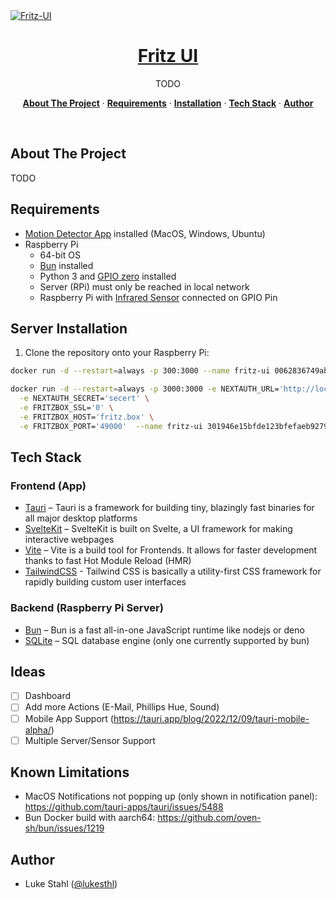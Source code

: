 <a href="https://github.com/lukesthl/fritz-ui">
  <img alt="Fritz-UI" src="">
  <h1 align="center">Fritz UI</h1>
</a>

<p align="center">
TODO
</p>
<p align="center">
  <a href="#about-the-project"><strong>About The Project</strong></a> ·
  <a href="#requirements"><strong>Requirements</strong></a> ·
  <a href="#installation"><strong>Installation</strong></a> ·
  <a href="#tech-stack"><strong>Tech Stack</strong></a> ·
  <a href="#author"><strong>Author</strong></a>
</p>
<br/>

## About The Project

TODO

## Requirements

- [Motion Detector App](https://github.com/lukesthl/motion-detector/releases) installed (MacOS, Windows, Ubuntu)
- Raspberry Pi
  - 64-bit OS
  - [Bun](https://github.com/oven-sh/bun#install) installed
  - Python 3 and [GPIO zero](https://gpiozero.readthedocs.io/en/stable/installing.html) installed
  - Server (RPi) must only be reached in local network
  - Raspberry Pi with [Infrared Sensor](https://projects.raspberrypi.org/en/projects/physical-computing/11) connected on GPIO Pin

## Server Installation

1. Clone the repository onto your Raspberry Pi:

```bash
docker run -d --restart=always -p 300:3000 --name fritz-ui 0062836749ab72225f3676edc518e569cb418867d59365a42d5cbc02b4f1fb9f

docker run -d --restart=always -p 3000:3000 -e NEXTAUTH_URL='http://localhost:3000' \
  -e NEXTAUTH_SECRET='secert' \
  -e FRITZBOX_SSL='0' \
  -e FRITZBOX_HOST='fritz.box' \
  -e FRITZBOX_PORT='49000'  --name fritz-ui 301946e15bfde123bfefaeb92794210f0e1c72144b014b0349752c8fec1adf4e
```

## Tech Stack

### Frontend (App)

- [Tauri](https://tauri.app/) – Tauri is a framework for building tiny, blazingly fast binaries for all major desktop platforms
- [SvelteKit](https://kit.svelte.dev/) – SvelteKit is built on Svelte, a UI framework for making interactive webpages
- [Vite](https://vitejs.dev/) – Vite is a build tool for Frontends. It allows for faster development thanks to fast Hot Module Reload (HMR)
- [TailwindCSS](https://tailwindcss.com/) - Tailwind CSS is basically a utility-first CSS framework for rapidly building custom user interfaces

### Backend (Raspberry Pi Server)

- [Bun](https://bun.sh/) – Bun is a fast all-in-one JavaScript runtime like nodejs or deno
- [SQLite](https://www.sqlite.org/) – SQL database engine (only one currently supported by bun)

## Ideas

- [ ] Dashboard
- [ ] Add more Actions (E-Mail, Phillips Hue, Sound)
- [ ] Mobile App Support (https://tauri.app/blog/2022/12/09/tauri-mobile-alpha/)
- [ ] Multiple Server/Sensor Support

## Known Limitations

- MacOS Notifications not popping up (only shown in notification panel): https://github.com/tauri-apps/tauri/issues/5488
- Bun Docker build with aarch64: https://github.com/oven-sh/bun/issues/1219

## Author

- Luke Stahl ([@lukesthl](https://github.com/lukesthl))
